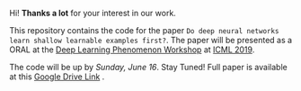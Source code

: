 Hi! **Thanks a lot** for your interest in our work. 

This repository contains the code for the paper `Do deep neural networks learn shallow learnable examples first?`. 
The paper will be presented as a ORAL at the [Deep Learning Phenomenon Workshop](http://deep-phenomena.org/) at [ICML 2019](https://icml.cc/).


The code will be up by *Sunday, June 16*. Stay Tuned! 
Full paper is available at this [Google Drive Link](https://drive.google.com/open?id=150VZUEFmv2hwMLk7ZT4szdyznp6h7FNf) .
